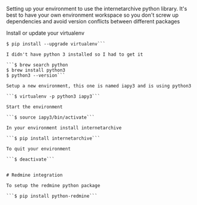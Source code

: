 Setting up your environment to use the internetarchive python library. It's best to have your own environment workspace so you don't screw up dependencies and avoid version conflicts between different packages

Install or update your virtualenv

```$ pip install virtualenv
$ pip install --upgrade virtualenv```

I didn't have python 3 installed so I had to get it

```$ brew search python
$ brew install python3
$ python3 --version```

Setup a new environment, this one is named iapy3 and is using python3

```$ virtualenv -p python3 iapy3```

Start the environment

```$ source iapy3/bin/activate```

In your environment install internetarchive

```$ pip install internetarchive```

To quit your environment

```$ deactivate```


# Redmine integration

To setup the redmine python package

```$ pip install python-redmine```



